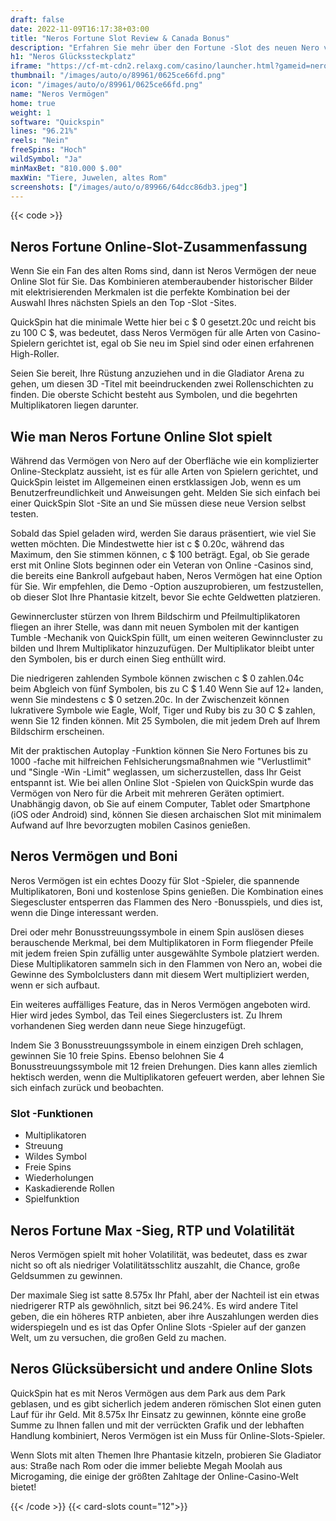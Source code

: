 ```yaml
---
draft: false
date: 2022-11-09T16:17:38+03:00
title: "Neros Fortune Slot Review & Canada Bonus"
description: "Erfahren Sie mehr über den Fortune -Slot des neuen Nero von QuickSpin, einschließlich der Auszahlungen, der Volatilität, der RTP & erhalten Sie kostenlose Spins und Casino -Bonus von den besten kanadischen Online -Casinos!"
h1: "Neros Glückssteckplatz"
iframe: "https://cf-mt-cdn2.relaxg.com/casino/launcher.html?gameid=nerosfortune&partnerid=50&partner=mrgreen&lang=en_US&moneymode=fun&clientid=web&channel=web"
thumbnail: "/images/auto/o/89961/0625ce66fd.png"
icon: "/images/auto/o/89961/0625ce66fd.png"
name: "Neros Vermögen"
home: true
weight: 1
software: "Quickspin"
lines: "96.21%"
reels: "Nein"
freeSpins: "Hoch"
wildSymbol: "Ja"
minMaxBet: "810.000 $.00"
maxWin: "Tiere, Juwelen, altes Rom"
screenshots: ["/images/auto/o/89966/64dcc86db3.jpeg"]
---
```


{{< code >}}<h2>Neros Fortune Online-Slot-Zusammenfassung</h2><p>Wenn Sie ein Fan des alten Roms sind, dann ist Neros Vermögen der neue Online Slot für Sie. Das Kombinieren atemberaubender historischer Bilder mit elektrisierenden Merkmalen ist die perfekte Kombination bei der Auswahl Ihres nächsten Spiels an den Top -Slot -Sites.</p><p>QuickSpin hat die minimale Wette hier bei c $ 0 gesetzt.20c und reicht bis zu 100 C $, was bedeutet, dass Neros Vermögen für alle Arten von Casino-Spielern gerichtet ist, egal ob Sie neu im Spiel sind oder einen erfahrenen High-Roller.</p><p>Seien Sie bereit, Ihre Rüstung anzuziehen und in die Gladiator Arena zu gehen, um diesen 3D -Titel mit beeindruckenden zwei Rollenschichten zu finden. Die oberste Schicht besteht aus Symbolen, und die begehrten Multiplikatoren liegen darunter.</p><h2>Wie man Neros Fortune Online Slot spielt</h2><p>Während das Vermögen von Nero auf der Oberfläche wie ein komplizierter Online-Steckplatz aussieht, ist es für alle Arten von Spielern gerichtet, und QuickSpin leistet im Allgemeinen einen erstklassigen Job, wenn es um Benutzerfreundlichkeit und Anweisungen geht. Melden Sie sich einfach bei einer QuickSpin Slot -Site an und Sie müssen diese neue Version selbst testen.</p><p>Sobald das Spiel geladen wird, werden Sie daraus präsentiert, wie viel Sie wetten möchten. Die Mindestwette hier ist c $ 0.20c, während das Maximum, den Sie stimmen können, c $ 100 beträgt. Egal, ob Sie gerade erst mit Online Slots beginnen oder ein Veteran von Online -Casinos sind, die bereits eine Bankroll aufgebaut haben, Neros Vermögen hat eine Option für Sie. Wir empfehlen, die Demo -Option auszuprobieren, um festzustellen, ob dieser Slot Ihre Phantasie kitzelt, bevor Sie echte Geldwetten platzieren.</p><p>Gewinnercluster stürzen von Ihrem Bildschirm und Pfeilmultiplikatoren fliegen an ihrer Stelle, was dann mit neuen Symbolen mit der kantigen Tumble -Mechanik von QuickSpin füllt, um einen weiteren Gewinncluster zu bilden und Ihrem Multiplikator hinzuzufügen. Der Multiplikator bleibt unter den Symbolen, bis er durch einen Sieg enthüllt wird.</p><p>Die niedrigeren zahlenden Symbole können zwischen c $ 0 zahlen.04c beim Abgleich von fünf Symbolen, bis zu C $ 1.40 Wenn Sie auf 12+ landen, wenn Sie mindestens c $ 0 setzen.20c. In der Zwischenzeit können lukrativere Symbole wie Eagle, Wolf, Tiger und Ruby bis zu 30 C $ zahlen, wenn Sie 12 finden können. Mit 25 Symbolen, die mit jedem Dreh auf Ihrem Bildschirm erscheinen.</p><p>Mit der praktischen Autoplay -Funktion können Sie Nero Fortunes bis zu 1000 -fache mit hilfreichen Fehlsicherungsmaßnahmen wie "Verlustlimit" und "Single -Win -Limit" weglassen, um sicherzustellen, dass Ihr Geist entspannt ist. Wie bei allen Online Slot -Spielen von QuickSpin wurde das Vermögen von Nero für die Arbeit mit mehreren Geräten optimiert. Unabhängig davon, ob Sie auf einem Computer, Tablet oder Smartphone (iOS oder Android) sind, können Sie diesen archaischen Slot mit minimalem Aufwand auf Ihre bevorzugten mobilen Casinos genießen.</p><h2>Neros Vermögen und Boni</h2><p>Neros Vermögen ist ein echtes Doozy für Slot -Spieler, die spannende Multiplikatoren, Boni und kostenlose Spins genießen. Die Kombination eines Siegescluster entsperren das Flammen des Nero -Bonusspiels, und dies ist, wenn die Dinge interessant werden.</p><p>Drei oder mehr Bonusstreuungssymbole in einem Spin auslösen dieses berauschende Merkmal, bei dem Multiplikatoren in Form fliegender Pfeile mit jedem freien Spin zufällig unter ausgewählte Symbole platziert werden. Diese Multiplikatoren sammeln sich in den Flammen von Nero an, wobei die Gewinne des Symbolclusters dann mit diesem Wert multipliziert werden, wenn er sich aufbaut.</p><p>Ein weiteres auffälliges Feature, das in Neros Vermögen angeboten wird. Hier wird jedes Symbol, das Teil eines Siegerclusters ist. Zu Ihrem vorhandenen Sieg werden dann neue Siege hinzugefügt.</p><p>Indem Sie 3 Bonusstreuungssymbole in einem einzigen Dreh schlagen, gewinnen Sie 10 freie Spins. Ebenso belohnen Sie 4 Bonusstreuungssymbole mit 12 freien Drehungen. Dies kann alles ziemlich hektisch werden, wenn die Multiplikatoren gefeuert werden, aber lehnen Sie sich einfach zurück und beobachten.</p><h3>
Slot -Funktionen</h3><ul>
<li></span>
Multiplikatoren</li>
<li></span>
Streuung</li>
<li></span>
Wildes Symbol</li>
<li></span>
Freie Spins</li>
<li></span>
Wiederholungen</li>
<li></span>
Kaskadierende Rollen</li>
<li></span>
Spielfunktion</li></ul><h2>Neros Fortune Max -Sieg, RTP und Volatilität</h2><p>Neros Vermögen spielt mit hoher Volatilität, was bedeutet, dass es zwar nicht so oft als niedriger Volatilitätsschlitz auszahlt, die Chance, große Geldsummen zu gewinnen.</p><p>Der maximale Sieg ist satte 8.575x Ihr Pfahl, aber der Nachteil ist ein etwas niedrigerer RTP als gewöhnlich, sitzt bei 96.24%. Es wird andere Titel geben, die ein höheres RTP anbieten, aber ihre Auszahlungen werden dies widerspiegeln und es ist das Opfer Online Slots -Spieler auf der ganzen Welt, um zu versuchen, die großen Geld zu machen.</p><h2>Neros Glücksübersicht und andere Online Slots</h2><p>QuickSpin hat es mit Neros Vermögen aus dem Park aus dem Park geblasen, und es gibt sicherlich jedem anderen römischen Slot einen guten Lauf für ihr Geld. Mit 8.575x Ihr Einsatz zu gewinnen, könnte eine große Summe zu Ihnen fallen und mit der verrückten Grafik und der lebhaften Handlung kombiniert, Neros Vermögen ist ein Muss für Online-Slots-Spieler.</p><p>Wenn Slots mit alten Themen Ihre Phantasie kitzeln, probieren Sie Gladiator aus: Straße nach Rom oder die immer beliebte Megah Moolah aus Microgaming, die einige der größten Zahltage der Online-Casino-Welt bietet!</p>{{< /code >}}
{{< card-slots count="12">}}